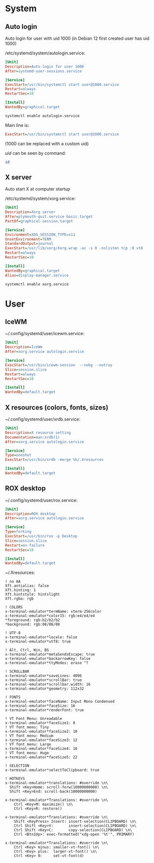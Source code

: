 # System

## Auto login

Auto login for user with uid 1000 
(in Debian 12 first created user has uid 1000)

/etc/systemd/system/autologin.service:

```ini
[Unit]
Description=Auto-login for user 1000
After=systemd-user-sessions.service

[Service]
ExecStart=/usr/bin/systemctl start user@1000.service
Restart=always
RestartSec=10

[Install]
WantedBy=graphical.target
```

```bash
systemctl enable autologin.service
```


Main line is:

```ini
ExecStart=/usr/bin/systemctl start user@1000.service
```

(1000 can be replaced with a custom uid)

_uid_ can be seen by command:
```bash
id
```

## X server

Auto start X at computer startup

/etc/systemd/system/xorg.service:

```ini
[Unit]
Description=Xorg server
After=plymouth-quit.service basic.target
PartOf=graphical-session.target

[Service]
Environment=XDG_SESSION_TYPE=x11
UnsetEnvironment=TERM
StandardOutput=journal
ExecStart=/usr/lib/xorg/Xorg.wrap -ac -s 0 -nolisten tcp :0 vt8
Restart=always
RestartSec=10

[Install]
WantedBy=graphical.target
Alias=display-manager.service
```

```bash
systemctl enable xorg.service
```

# User 

## IceWM

~/.config/systemd/user/icewm.service:

```ini
[Unit]
Description=IceWm
After=xorg.service autologin.service

[Service]
ExecStart=/usr/bin/icewm-session  --nobg --notray
Slice=session.slice
Restart=always
RestartSec=10

[Install]
WantedBy=default.target
```

## X resources (colors, fonts, sizes)

~/.config/systemd/user/xrdb.service:

```ini
[Unit]
Description=X resource setting
Documentation=man:xrdb(1)
After=xorg.service autologin.service

[Service]
Type=oneshot
ExecStart=/usr/bin/xrdb -merge %h/.Xresources

[Install]
WantedBy=default.target
```



## ROX desktop

~/.config/systemd/user/rox.service:

```ini
[Unit]
Description=ROX desktop
After=xorg.service autologin.service

[Service]
Type=forking
ExecStart=/usr/bin/rox -p Desktop
Slice=session.slice
Restart=on-failure
RestartSec=10

[Install]
WantedBy=default.target
```

~/.Xresources:

```
! no AA
Xft.antialias: false
Xft.hinting: 1
Xft.hintstyle: hintslight
Xft.rgba: rgb 

! COLORS
x-terminal-emulator*termName: xterm-256color
x-terminal-emulator*color15: rgb:e4/e4/e4
*foreground: rgb:b2/b2/b2
*background: rgb:08/08/08

! UTF-8
x-terminal-emulator*locale: false
x-terminal-emulator*utf8: true

! Alt, Ctrl, Win, BS
x-terminal-emulator*metaSendsEscape: true
x-terminal-emulator*backarrowKey: false
x-terminal-emulator*ttyModes: erase ^?

! SCROLLBAR
x-terminal-emulator*saveLines: 4096
x-terminal-emulator*scrollBar: true
x-terminal-emulator*scrollbar.width: 16
x-terminal-emulator*geometry: 112x32

! FONTS
x-terminal-emulator*faceName: Input Mono Condensed
x-terminal-emulator*faceSize: 16
x-terminal-emulator*renderFont: true

! VT Font Menu: Unreadable
x-terminal-emulator*faceSize1: 8
! VT font menu: Tiny
x-terminal-emulator*faceSize2: 10
! VT font menu: Medium
x-terminal-emulator*faceSize3: 12
! VT font menu: Large
x-terminal-emulator*faceSize4: 16
! VT font menu: Huge
x-terminal-emulator*faceSize5: 22

! SELECTION
x-terminal-emulator*selectToClipboard: true

! HOTKEYS
x-terminal-emulator*translations: #override \n\
  Shift <Key>Home: scroll-forw(10000000000) \n\
  Shift <Key>End: scroll-back(10000000000)

x-terminal-emulator*Translations: #override \n\
    Ctrl <Key>M: maximize() \n\
    Ctrl <Key>R: restore()

x-terminal-emulator*Translations: #override \n\
    Shift <KeyPress> Insert: insert-selection(CLIPBOARD) \n\
    Ctrl Shift <Key>V:       insert-selection(CLIPBOARD) \n\
    Ctrl Shift <Key>C:       copy-selection(CLIPBOARD) \n\
    Ctrl <Btn1Up>: exec-formatted("xdg-open '%t'", PRIMARY)

x-terminal-emulator*Translations: #override \n\
    Ctrl <Key> minus: smaller-vt-font() \n\
    Ctrl <Key> plus:  larger-vt-font() \n\
    Ctrl <Key> 0:     set-vt-font(d)
```

